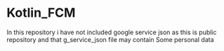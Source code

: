 # Kotlin_FCM

In this repository i have not included google service  json   as this is public repository and that g_service_json file may contain Some personal data
